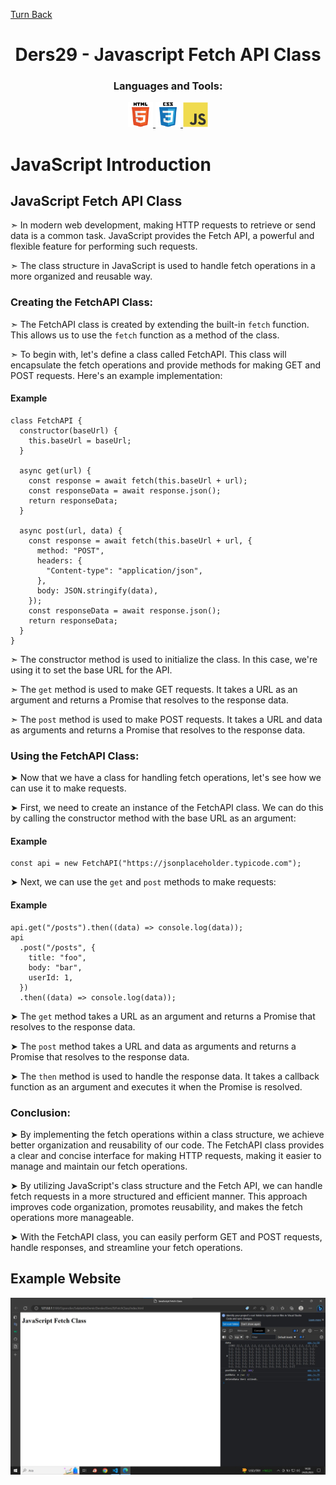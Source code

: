 [Turn Back](../../../)

<h1 align="center">Ders29 - Javascript Fetch API Class</h1>

<h3 align="center">Languages and Tools:</h3>
<p align="center"><a href="https://www.w3.org/html/" target="_blank" rel="noreferrer"> <img src="https://raw.githubusercontent.com/devicons/devicon/master/icons/html5/html5-original-wordmark.svg" alt="html5" width="40" height="40"/> </a> <a href="https://www.w3schools.com/css/" target="_blank" rel="noreferrer"> <img src="https://raw.githubusercontent.com/devicons/devicon/master/icons/css3/css3-original-wordmark.svg" alt="css3" width="40" height="40"/> </a> <a href="https://developer.mozilla.org/en-US/docs/Web/JavaScript" target="_blank" rel="noreferrer"> <img src="https://raw.githubusercontent.com/devicons/devicon/master/icons/javascript/javascript-original.svg" alt="javascript" width="40" height="40"/> </a> </p>

# JavaScript Introduction

## JavaScript Fetch API Class

&#10147; In modern web development, making HTTP requests to retrieve or send data is a common task. JavaScript provides the Fetch API, a powerful and flexible feature for performing such requests.

&#10147; The class structure in JavaScript is used to handle fetch operations in a more organized and reusable way.

### Creating the FetchAPI Class:

&#10147; The FetchAPI class is created by extending the built-in `fetch` function. This allows us to use the `fetch` function as a method of the class.

&#10147; To begin with, let's define a class called FetchAPI. This class will encapsulate the fetch operations and provide methods for making GET and POST requests. Here's an example implementation:

#### Example

    class FetchAPI {
      constructor(baseUrl) {
        this.baseUrl = baseUrl;
      }

      async get(url) {
        const response = await fetch(this.baseUrl + url);
        const responseData = await response.json();
        return responseData;
      }

      async post(url, data) {
        const response = await fetch(this.baseUrl + url, {
          method: "POST",
          headers: {
            "Content-type": "application/json",
          },
          body: JSON.stringify(data),
        });
        const responseData = await response.json();
        return responseData;
      }
    }

&#10147; The constructor method is used to initialize the class. In this case, we're using it to set the base URL for the API.

&#10147; The `get` method is used to make GET requests. It takes a URL as an argument and returns a Promise that resolves to the response data.

&#10147; The `post` method is used to make POST requests. It takes a URL and data as arguments and returns a Promise that resolves to the response data.

### Using the FetchAPI Class:

&#10148; Now that we have a class for handling fetch operations, let's see how we can use it to make requests.

&#10148; First, we need to create an instance of the FetchAPI class. We can do this by calling the constructor method with the base URL as an argument:

#### Example

    const api = new FetchAPI("https://jsonplaceholder.typicode.com");

&#10148; Next, we can use the `get` and `post` methods to make requests:

#### Example

    api.get("/posts").then((data) => console.log(data));
    api
      .post("/posts", {
        title: "foo",
        body: "bar",
        userId: 1,
      })
      .then((data) => console.log(data));

&#10148; The `get` method takes a URL as an argument and returns a Promise that resolves to the response data.

&#10148; The `post` method takes a URL and data as arguments and returns a Promise that resolves to the response data.

&#10148; The `then` method is used to handle the response data. It takes a callback function as an argument and executes it when the Promise is resolved.

### Conclusion:

&#10148; By implementing the fetch operations within a class structure, we achieve better organization and reusability of our code. The FetchAPI class provides a clear and concise interface for making HTTP requests, making it easier to manage and maintain our fetch operations.

&#10148; By utilizing JavaScript's class structure and the Fetch API, we can handle fetch requests in a more structured and efficient manner. This approach improves code organization, promotes reusability, and makes the fetch operations more manageable.

&#10148; With the FetchAPI class, you can easily perform GET and POST requests, handle responses, and streamline your fetch operations. 


## Example Website

![alt text](https://github.com/waroi/TurkcellFrontend2023/blob/develop/Ogrenciler/SelahattinDemir/Dersler/Ders29/FetchClass/media.jpg)
